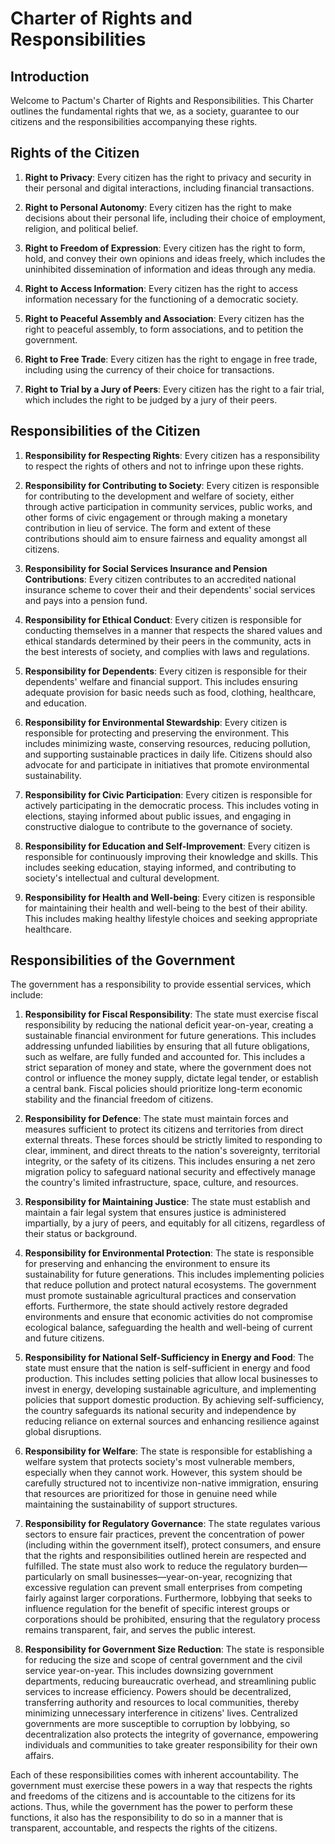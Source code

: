 # Charter of Rights and Responsibilities

## Introduction

Welcome to Pactum's Charter of Rights and Responsibilities. This Charter outlines the fundamental rights that we, as a society, guarantee to our citizens and the responsibilities accompanying these rights.

## Rights of the Citizen

1. **Right to Privacy**: Every citizen has the right to privacy and security in their personal and digital interactions, including financial transactions.

2. **Right to Personal Autonomy**: Every citizen has the right to make decisions about their personal life, including their choice of employment, religion, and political belief.

3. **Right to Freedom of Expression**: Every citizen has the right to form, hold, and convey their own opinions and ideas freely, which includes the uninhibited dissemination of information and ideas through any media.

4. **Right to Access Information**: Every citizen has the right to access information necessary for the functioning of a democratic society.

5. **Right to Peaceful Assembly and Association**: Every citizen has the right to peaceful assembly, to form associations, and to petition the government.

6. **Right to Free Trade**: Every citizen has the right to engage in free trade, including using the currency of their choice for transactions.

7. **Right to Trial by a Jury of Peers**: Every citizen has the right to a fair trial, which includes the right to be judged by a jury of their peers. 

## Responsibilities of the Citizen

1. **Responsibility for Respecting Rights**: Every citizen has a responsibility to respect the rights of others and not to infringe upon these rights.

2. **Responsibility for Contributing to Society**: Every citizen is responsible for contributing to the development and welfare of society, either through active participation in community services, public works, and other forms of civic engagement or through making a monetary contribution in lieu of service. The form and extent of these contributions should aim to ensure fairness and equality amongst all citizens.

3. **Responsibility for Social Services Insurance and Pension Contributions**: Every citizen contributes to an accredited national insurance scheme to cover their and their dependents' social services and pays into a pension fund.

4. **Responsibility for Ethical Conduct**: Every citizen is responsible for conducting themselves in a manner that respects the shared values and ethical standards determined by their peers in the community, acts in the best interests of society, and complies with laws and regulations.

5. **Responsibility for Dependents**: Every citizen is responsible for their dependents' welfare and financial support. This includes ensuring adequate provision for basic needs such as food, clothing, healthcare, and education.

6. **Responsibility for Environmental Stewardship**: Every citizen is responsible for protecting and preserving the environment. This includes minimizing waste, conserving resources, reducing pollution, and supporting sustainable practices in daily life. Citizens should also advocate for and participate in initiatives that promote environmental sustainability.

7. **Responsibility for Civic Participation**: Every citizen is responsible for actively participating in the democratic process. This includes voting in elections, staying informed about public issues, and engaging in constructive dialogue to contribute to the governance of society.

8. **Responsibility for Education and Self-Improvement**: Every citizen is responsible for continuously improving their knowledge and skills. This includes seeking education, staying informed, and contributing to society's intellectual and cultural development.

9. **Responsibility for Health and Well-being**: Every citizen is responsible for maintaining their health and well-being to the best of their ability. This includes making healthy lifestyle choices and seeking appropriate healthcare.

## Responsibilities of the Government

The government has a responsibility to provide essential services, which include:

1. **Responsibility for Fiscal Responsibility**: The state must exercise fiscal responsibility by reducing the national deficit year-on-year, creating a sustainable financial environment for future generations. This includes addressing unfunded liabilities by ensuring that all future obligations, such as welfare, are fully funded and accounted for. This includes a strict separation of money and state, where the government does not control or influence the money supply, dictate legal tender, or establish a central bank. Fiscal policies should prioritize long-term economic stability and the financial freedom of citizens.

1. **Responsibility for Defence**: The state must maintain forces and measures sufficient to protect its citizens and territories from direct external threats. These forces should be strictly limited to responding to clear, imminent, and direct threats to the nation's sovereignty, territorial integrity, or the safety of its citizens. This includes ensuring a net zero migration policy to safeguard national security and effectively manage the country's limited infrastructure, space, culture, and resources.

2. **Responsibility for Maintaining Justice**: The state must establish and maintain a fair legal system that ensures justice is administered impartially, by a jury of peers, and equitably for all citizens, regardless of their status or background.

3. **Responsibility for Environmental Protection**: The state is responsible for preserving and enhancing the environment to ensure its sustainability for future generations. This includes implementing policies that reduce pollution and protect natural ecosystems. The government must promote sustainable agricultural practices and conservation efforts. Furthermore, the state should actively restore degraded environments and ensure that economic activities do not compromise ecological balance, safeguarding the health and well-being of current and future citizens.

4. **Responsibility for National Self-Sufficiency in Energy and Food**: The state must ensure that the nation is self-sufficient in energy and food production. This includes setting policies that allow local businesses to invest in energy, developing sustainable agriculture, and implementing policies that support domestic production. By achieving self-sufficiency, the country safeguards its national security and independence by reducing reliance on external sources and enhancing resilience against global disruptions.

5. **Responsibility for Welfare**: The state is responsible for establishing a welfare system that protects society's most vulnerable members, especially when they cannot work. However, this system should be carefully structured not to incentivize non-native immigration, ensuring that resources are prioritized for those in genuine need while maintaining the sustainability of support structures.

6. **Responsibility for Regulatory Governance**: The state regulates various sectors to ensure fair practices, prevent the concentration of power (including within the government itself), protect consumers, and ensure that the rights and responsibilities outlined herein are respected and fulfilled. The state must also work to reduce the regulatory burden—particularly on small businesses—year-on-year, recognizing that excessive regulation can prevent small enterprises from competing fairly against larger corporations. Furthermore, lobbying that seeks to influence regulation for the benefit of specific interest groups or corporations should be prohibited, ensuring that the regulatory process remains transparent, fair, and serves the public interest.

7. **Responsibility for Government Size Reduction**: The state is responsible for reducing the size and scope of central government and the civil service year-on-year. This includes downsizing government departments, reducing bureaucratic overhead, and streamlining public services to increase efficiency. Powers should be decentralized, transferring authority and resources to local communities, thereby minimizing unnecessary interference in citizens' lives. Centralized governments are more susceptible to corruption by lobbying, so decentralization also protects the integrity of governance, empowering individuals and communities to take greater responsibility for their own affairs.

Each of these responsibilities comes with inherent accountability. The government must exercise these powers in a way that respects the rights and freedoms of the citizens and is accountable to the citizens for its actions. Thus, while the government has the power to perform these functions, it also has the responsibility to do so in a manner that is transparent, accountable, and respects the rights of the citizens.
